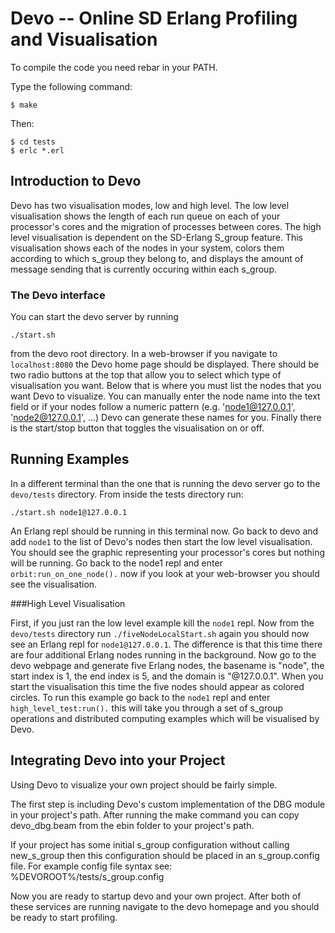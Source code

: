Devo -- Online SD Erlang Profiling and Visualisation
=====================================================

To compile the code you need rebar in your PATH.

Type the following command:
```
$ make
```
Then:

```
$ cd tests
$ erlc *.erl
```

Introduction to Devo
--------------------
Devo has two visualisation modes, low and high level. The low level visualisation shows the length of each run queue on each of your processor's cores and the migration of processes between cores. The high level visualisation is dependent on the SD-Erlang S_group feature. This visualisation shows each of the nodes in your system, colors them according to which s_group they belong to, and displays the amount of message sending that is currently occuring within each s_group.

### The Devo interface

You can start the devo server by running

```./start.sh```

from the devo root directory. In a web-browser if you navigate to ```localhost:8080``` the Devo home page should be displayed. There should be two radio buttons at the top that allow you to select which type of visualisation you want. Below that is where you must list the nodes that you want Devo to visualize. You can manually enter the node name into the text field or if your nodes follow a numeric pattern (e.g. 'node1@127.0.0.1', 'node2@127.0.0.1', ...) Devo can generate these names for you. Finally there is the start/stop button that toggles the visualisation on or off.

Running Examples
----------------

In a different terminal than the one that is running the devo server go to the ```devo/tests``` directory. From inside the tests directory run:

```./start.sh node1@127.0.0.1```

An Erlang repl should be running in this terminal now. Go back to devo and add ```node1``` to the list of Devo's nodes then start the low level visualisation. You should see the graphic representing your processor's cores but nothing will be running. Go back to the node1 repl and enter ```orbit:run_on_one_node().``` now if you look at your web-browser you should see the visualisation.

###High Level Visualisation

First, if you just ran the low level example kill the ```node1``` repl. Now from the ```devo/tests``` directory run ```./fiveNodeLocalStart.sh``` again you should now see an Erlang repl for ```node1@127.0.0.1```. The difference is that this time there are four additional Erlang nodes running in the background. Now go to the devo webpage and generate five Erlang nodes, the basename is "node", the start index is 1, the end index is 5, and the domain is "@127.0.0.1". When you start the visualisation this time the five nodes should appear as colored circles. To run this example go back to the ```node1``` repl and enter ```high_level_test:run().``` this will take you through a set of s_group operations and distributed computing examples which will be visualised by Devo.

Integrating Devo into your Project
----------------------------------

Using Devo to visualize your own project should be fairly simple.

The first step is including Devo's custom implementation of the DBG module in your project's path. After running the make command you can copy devo_dbg.beam from the ebin folder to your project's path.

If your project has some initial s_group configuration without calling new_s_group then this configuration should be placed in an s_group.config file. For example config file syntax see:
   %DEVOROOT%/tests/s_group.config

Now you are ready to startup devo and your own project. After both of these services are running navigate to the devo homepage and you should be ready to start profiling.